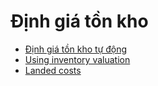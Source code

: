 # Định giá tồn kho

* [Định giá tồn kho tự động](inventory_valuation_config.md)
* [Using inventory valuation](using_inventory_valuation.md)
* [Landed costs](landed_costs.md)
